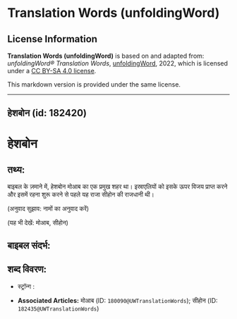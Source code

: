 # Translation Words (unfoldingWord)

## License Information

**Translation Words (unfoldingWord)** is based on and adapted from: _unfoldingWord® Translation Words_, [unfoldingWord](https://unfoldingword.org/utw), 2022, which is licensed under a [CC BY-SA 4.0 license](https://creativecommons.org/licenses/by-sa/4.0/legalcode.en).

This markdown version is provided under the same license.



--------------------------------

## हेशबोन (id: 182420)

हेशबोन
======

तथ्य:
-----

बाइबल के ज़माने में, हेशबोन मोआब का एक प्रमुख शहर था। इस्राएलियों को इसके ऊपर विजय प्राप्त करने और इसमें रहना शुरू करने से पहले यह राजा सीहोन की राजधानी थी। 

(अनुवाद सुझाव: नामों का अनुवाद करें)

(यह भी देखें: मोआब, सीहोन)

बाइबल संदर्भ:
-------------

शब्द विवरण:
-----------

* स्ट्रॉन्ग :

* **Associated Articles:** मोआब (ID: `180090@UWTranslationWords`); सीहोन (ID: `182435@UWTranslationWords`)

